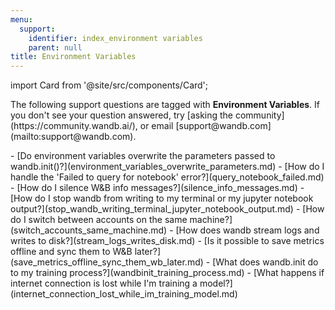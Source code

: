 ```yaml
---
menu:
  support:
    identifier: index_environment variables
    parent: null
title: Environment Variables
---
```


import Card from '@site/src/components/Card';

<Card className="card-support-index">
  <p>The following support questions are tagged with <b>Environment Variables</b>. If you don't see 
your question answered, try [asking the community](https://community.wandb.ai/), 
or email [support@wandb.com](mailto:support@wandb.com).</p>
</Card>
- [Do environment variables overwrite the parameters passed to wandb.init()?](environment_variables_overwrite_parameters.md)
- [How do I handle the 'Failed to query for notebook' error?](query_notebook_failed.md)
- [How do I silence W&B info messages?](silence_info_messages.md)
- [How do I stop wandb from writing to my terminal or my jupyter notebook output?](stop_wandb_writing_terminal_jupyter_notebook_output.md)
- [How do I switch between accounts on the same machine?](switch_accounts_same_machine.md)
- [How does wandb stream logs and writes to disk?](stream_logs_writes_disk.md)
- [Is it possible to save metrics offline and sync them to W&B later?](save_metrics_offline_sync_them_wb_later.md)
- [What does wandb.init do to my training process?](wandbinit_training_process.md)
- [What happens if internet connection is lost while I'm training a model?](internet_connection_lost_while_im_training_model.md)
